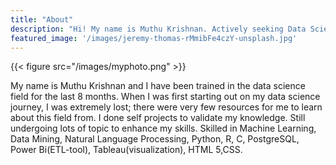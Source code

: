 ```yaml
---
title: "About"
description: "Hi! My name is Muthu Krishnan. Actively seeking Data Science Job"
featured_image: '/images/jeremy-thomas-rMmibFe4czY-unsplash.jpg'
---
```

{{< figure src="/images/myphoto.png"  >}}

 My name is Muthu Krishnan and I have been trained in the data science field for the last 8 months. When I was first starting out on my data science journey, I was extremely lost; there were very few resources for me to learn about this field from. I done self projects to validate my knowledge. Still undergoing lots of topic to enhance my skills. Skilled in Machine Learning, Data Mining, Natural Language Processing, Python, R, C, PostgreSQL, Power Bi(ETL-tool), Tableau(visualization), HTML 5,CSS.
